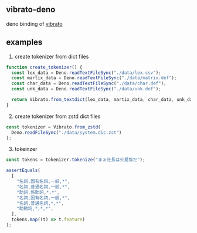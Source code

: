 ## vibrato-deno

deno binding of [vibrato](https://github.com/daac-tools/vibrato)

## examples

1. create tokenizer from dict files

```ts
function create_tokenizer() {
  const lex_data = Deno.readTextFileSync("./data/lex.csv");
  const martix_data = Deno.readTextFileSync("./data/matrix.def");
  const char_data = Deno.readTextFileSync("./data/char.def");
  const unk_data = Deno.readTextFileSync("./data/unk.def");

  return Vibrato.from_textdict(lex_data, martix_data, char_data, unk_data);
}
```

2. create tokenizer from zstd dict files

```ts
const tokenizer = Vibrato.from_zstd(
  Deno.readFileSync("./data/system.dic.zst")
);
```

3. tokeinzer

```ts
const tokens = tokenizer.tokenize("まぁ社長は火星猫だ");

assertEquals(
  [
    "名詞,固有名詞,一般,*",
    "名詞,普通名詞,一般,*",
    "助詞,係助詞,*,*",
    "名詞,固有名詞,一般,*",
    "名詞,普通名詞,*,*",
    "助動詞,*,*,*",
  ],
  tokens.map((t) => t.feature)
);
```